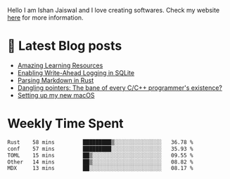 Hello I am Ishan Jaiswal and I love creating softwares. 
Check my website [here](https://ishankbg.dev/about) for more information.
# 📖 Latest Blog posts
<!-- IshanKBG:START -->
- [Amazing Learning Resources](https://ishankbg.dev/archive/good-resources/)
- [Enabling Write-Ahead Logging in SQLite](https://ishankbg.dev/archive/enabling-wal-mode-in-sqlite/)
- [Parsing Markdown in Rust](https://ishankbg.dev/archive/parsing-markdown-in-rust/)
- [Dangling pointers: The bane of every C/C++ programmer&#39;s existence?](https://ishankbg.dev/archive/dangling-pointers/)
- [Setting up my new macOS](https://ishankbg.dev/archive/my-macos-setup/)
<!-- IshanKBG:END -->

# Weekly Time Spent
<!--START_SECTION:waka-->

```txt
Rust    58 mins         █████████▒░░░░░░░░░░░░░░░   36.78 %
conf    57 mins         █████████░░░░░░░░░░░░░░░░   35.93 %
TOML    15 mins         ██▒░░░░░░░░░░░░░░░░░░░░░░   09.55 %
Other   14 mins         ██▒░░░░░░░░░░░░░░░░░░░░░░   08.82 %
MDX     13 mins         ██░░░░░░░░░░░░░░░░░░░░░░░   08.17 %
```

<!--END_SECTION:waka-->
